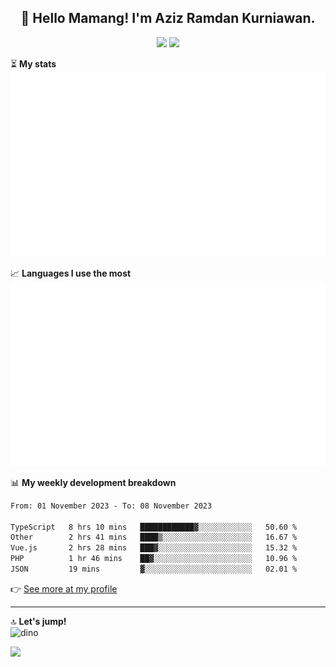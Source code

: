 <h2 align="center">👋 Hello Mamang! I'm Aziz Ramdan Kurniawan.</h2>  
<p align="center">
  <img src="https://komarev.com/ghpvc/?username=azizramdan">
  <img src="https://wakatime.com/badge/user/90056fa0-4c31-4eca-954e-2a3ac05896f9.svg">
</p>
    
⏳ **My stats**  
![](https://raw.githubusercontent.com/azizramdan/github-stats/master/generated/overview.svg#gh-dark-mode-only)

📈 **Languages I use the most**  
![](https://raw.githubusercontent.com/azizramdan/github-stats/master/generated/languages.svg#gh-dark-mode-only)

📊 **My weekly development breakdown**
<!--START_SECTION:waka-->

```txt
From: 01 November 2023 - To: 08 November 2023

TypeScript   8 hrs 10 mins   ████████████▓░░░░░░░░░░░░   50.60 %
Other        2 hrs 41 mins   ████▒░░░░░░░░░░░░░░░░░░░░   16.67 %
Vue.js       2 hrs 28 mins   ███▓░░░░░░░░░░░░░░░░░░░░░   15.32 %
PHP          1 hr 46 mins    ██▓░░░░░░░░░░░░░░░░░░░░░░   10.96 %
JSON         19 mins         ▓░░░░░░░░░░░░░░░░░░░░░░░░   02.01 %
```

<!--END_SECTION:waka-->
👉 [See more at my profile](https://wakatime.com/@azizramdan)
***
🔝 **Let's jump!**  
![dino](https://raw.githubusercontent.com/azizramdan/azizramdan/master/dino.gif)  

![](https://hit.yhype.me/github/profile?user_id=27954794)
